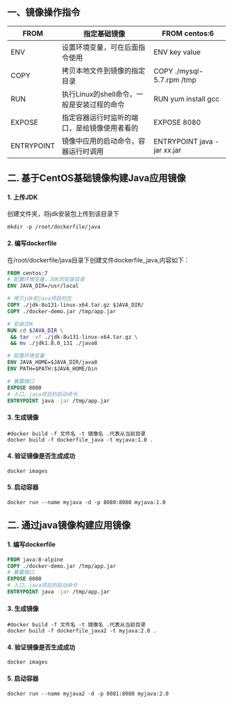 ## 一、镜像操作指令

| FROM       | 指定基础镜像                                 | FROM centos:6               |
| ---------- | -------------------------------------------- | --------------------------- |
| ENV        | 设置环境变量，可在后面指令使用               | ENV key value               |
| COPY       | 拷贝本地文件到镜像的指定目录                 | COPY ./mysql-5.7.rpm /tmp   |
| RUN        | 执行Linux的shell命令，一般是安装过程的命令   | RUN yum install gcc         |
| EXPOSE     | 指定容器运行时监听的端口，是给镜像使用者看的 | EXPOSE 8080                 |
| ENTRYPOINT | 镜像中应用的启动命令，容器运行时调用         | ENTRYPOINT java -jar xx.jar |

## 二. 基于CentOS基础镜像构建Java应用镜像

#### 1. 上传JDK

创建文件夹，将jdk安装包上传到该目录下

~~~shell
mkdir -p /root/dockerfile/java
~~~

#### 2. 编写dockerfile

在/root/dockerfile/java目录下创建文件dockerfile_java,内容如下：

~~~dockerfile
FROM centos:7
# 配置环境变量，JDK的安装目录
ENV JAVA_DIR=/usr/local

# 拷贝jdk和java项目的包
COPY ./jdk-8u131-linux-x64.tar.gz $JAVA_DIR/
COPY ./docker-demo.jar /tmp/app.jar

# 安装JDK
RUN cd $JAVA_DIR \
 && tar -xf ./jdk-8u131-linux-x64.tar.gz \
 && mv ./jdk1.8.0_131 ./java8

# 配置环境变量
ENV JAVA_HOME=$JAVA_DIR/java8
ENV PATH=$PATH:$JAVA_HOME/bin

# 暴露端口
EXPOSE 8080
# 入口，java项目的启动命令
ENTRYPOINT java -jar /tmp/app.jar
~~~

#### 3. 生成镜像

~~~shell
#docker build -f 文件名 -t 镜像名 .代表从当前目录
docker build -f dockerfile_java -t myjava:1.0 .
~~~

#### 4. 验证镜像是否生成成功

~~~shell
docker images
~~~

#### 5. 启动容器

~~~shell
docker run --name myjava -d -p 8080:8080 myjava:1.0
~~~

## 二. 通过java镜像构建应用镜像

#### 1. 编写dockerfile

~~~dockerfile
FROM java:8-alpine
COPY ./docker-demo.jar /tmp/app.jar
# 暴露端口
EXPOSE 8080
# 入口，java项目的启动命令
ENTRYPOINT java -jar /tmp/app.jar
~~~

#### 3. 生成镜像

~~~shell
#docker build -f 文件名 -t 镜像名 .代表从当前目录
docker build -f dockerfile_java2 -t myjava:2.0 .
~~~

#### 4. 验证镜像是否生成成功

~~~shell
docker images
~~~

#### 5. 启动容器

~~~shell
docker run --name myjava2 -d -p 8081:8080 myjava:2.0
~~~

